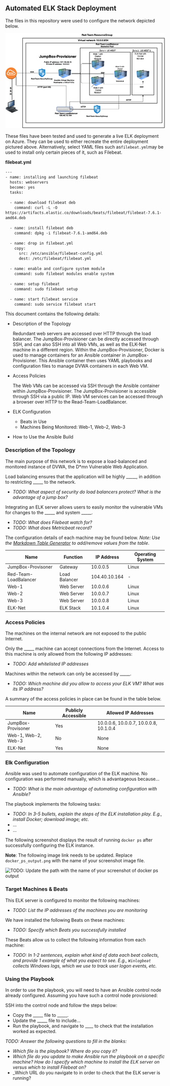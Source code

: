 ## Automated ELK Stack Deployment

The files in this repository were used to configure the network depicted below.

![elk-diagram](../Diagrams/elk-diagram.png)

These files have been tested and used to generate a live ELK deployment on Azure. They can be used to either recreate the entire deployment pictured above. Alternatively, select YAML files such as`filebeat.yml`may be used to install only certain pieces of it, such as Filebeat.

**filebeat.yml**

```
---
- name: installing and launching filebeat
  hosts: webservers
  become: yes
  tasks:

  - name: download filebeat deb
    command: curl -L -O https://artifacts.elastic.co/downloads/beats/filebeat/filebeat-7.6.1-amd64.deb
 
  - name: install filebeat deb
    command: dpkg -i filebeat-7.6.1-amd64.deb

  - name: drop in filebeat.yml 
    copy:
      src: /etc/ansible/filebeat-config.yml
      dest: /etc/filebeat/filebeat.yml

  - name: enable and configure system module
    command: sudo filebeat modules enable system

  - name: setup filebeat
    command: sudo filebeat setup

  - name: start filebeat service
    command: sudo service filebeat start
```

This document contains the following details:
- Description of the Topology

  Redundant web servers are accessed over HTTP through the load balancer. The JumpBox-Provisioner can be directly accessed through SSH, and can also SSH into all Web VMs, as well as the ELK-Net machine in a different region. Within the JumpBox-Provisioner, Docker is used to manage containers for an Ansible container in  JumpBox-Provisioner. This Ansible container then uses YAML playbooks and configuration files to manage DVWA containers in each Web VM. 

- Access Policies

  The Web VMs can be accessed via SSH through the Ansible container within JumpBox-Provisioner. The JumpBox-Provisioner is accessible through SSH via a public IP. Web VM services can be accessed through a browser over HTTP to the Read-Team-LoadBalancer. 

- ELK Configuration
  - Beats in Use
  - Machines Being Monitored: Web-1, Web-2, Web-3
  
- How to Use the Ansible Build

  


### Description of the Topology

The main purpose of this network is to expose a load-balanced and monitored instance of DVWA, the D*mn Vulnerable Web Application.

Load balancing ensures that the application will be highly _____, in addition to restricting _____ to the network.
- _TODO: What aspect of security do load balancers protect? What is the advantage of a jump box?_

Integrating an ELK server allows users to easily monitor the vulnerable VMs for changes to the _____ and system _____.
- _TODO: What does Filebeat watch for?_
- _TODO: What does Metricbeat record?_

The configuration details of each machine may be found below.
_Note: Use the [Markdown Table Generator](http://www.tablesgenerator.com/markdown_tables) to add/remove values from the table_.

| Name                  | Function      | IP Address    | Operating System |
| --------------------- | ------------- | ------------- | ---------------- |
| JumpBox-Provisoner    | Gateway       | 10.0.0.5      | Linux            |
| Red-Team-LoadBalancer | Load Balancer | 104.40.10.164 | -                |
| Web-1                 | Web Server    | 10.0.0.6      | Linux            |
| Web-2                 | Web Server    | 10.0.0.7      | Linux            |
| Web-3                 | Web Server    | 10.0.0.8      | Linux            |
| ELK-Net               | ELK Stack     | 10.1.0.4      | Linux            |

### Access Policies

The machines on the internal network are not exposed to the public Internet. 

Only the _____ machine can accept connections from the Internet. Access to this machine is only allowed from the following IP addresses:
- _TODO: Add whitelisted IP addresses_

Machines within the network can only be accessed by _____.
- _TODO: Which machine did you allow to access your ELK VM? What was its IP address?_

A summary of the access policies in place can be found in the table below.

| Name                | Publicly Accessible | Allowed IP Addresses                   |
| ------------------- | ------------------- | -------------------------------------- |
| JumpBox-Provisoner  | Yes                 | 10.0.0.6, 10.0.0.7, 10.0.0.8, 10.1.0.4 |
| Web-1, Web-2, Web-3 | No                  | None                                   |
| ELK-Net             | Yes                 | None                                   |

### Elk Configuration

Ansible was used to automate configuration of the ELK machine. No configuration was performed manually, which is advantageous because...
- _TODO: What is the main advantage of automating configuration with Ansible?_

The playbook implements the following tasks:
- _TODO: In 3-5 bullets, explain the steps of the ELK installation play. E.g., install Docker; download image; etc._
- ...
- ...

The following screenshot displays the result of running `docker ps` after successfully configuring the ELK instance.

**Note**: The following image link needs to be updated. Replace `docker_ps_output.png` with the name of your screenshot image file.  


![TODO: Update the path with the name of your screenshot of docker ps output](Images/docker_ps_output.png)

### Target Machines & Beats
This ELK server is configured to monitor the following machines:
- _TODO: List the IP addresses of the machines you are monitoring_

We have installed the following Beats on these machines:
- _TODO: Specify which Beats you successfully installed_

These Beats allow us to collect the following information from each machine:
- _TODO: In 1-2 sentences, explain what kind of data each beat collects, and provide 1 example of what you expect to see. E.g., `Winlogbeat` collects Windows logs, which we use to track user logon events, etc._

### Using the Playbook
In order to use the playbook, you will need to have an Ansible control node already configured. Assuming you have such a control node provisioned: 

SSH into the control node and follow the steps below:
- Copy the _____ file to _____.
- Update the _____ file to include...
- Run the playbook, and navigate to ____ to check that the installation worked as expected.

_TODO: Answer the following questions to fill in the blanks:_
- _Which file is the playbook? Where do you copy it?_
- _Which file do you update to make Ansible run the playbook on a specific machine? How do I specify which machine to install the ELK server on versus which to install Filebeat on?_
- _Which URL do you navigate to in order to check that the ELK server is running?


